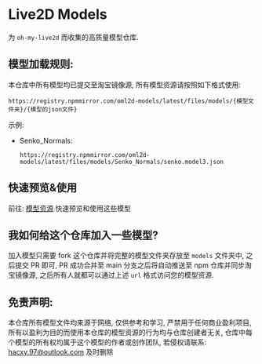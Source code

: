 # Live2D Models

为 `oh-my-live2d` 而收集的高质量模型仓库.

## 模型加载规则:

本仓库中所有模型均已提交至淘宝镜像源, 所有模型资源请按照如下格式使用:

`https://registry.npmmirror.com/oml2d-models/latest/files/models/{模型文件夹}/{模型的json文件}`

示例:

- Senko_Normals:

  `https://registry.npmmirror.com/oml2d-models/latest/files/models/Senko_Normals/senko.model3.json`

## 快速预览&使用

前往: [模型资源](https://oml2d.com/guide/models.html) 快速预览和使用这些模型

## 我如何给这个仓库加入一些模型?

加入模型只需要 fork 这个仓库并将完整的模型文件夹存放至 `models` 文件夹中, 之后提交 PR 即可, PR 成功合并至 main 分支之后将自动推送至 npm 仓库并同步淘宝镜像源, 之后所有人就都可以通过上述 `url` 格式访问您的模型资源.

## 免责声明:

本仓库所有模型文件均来源于网络, 仅供参考和学习, 严禁用于任何商业盈利项目, 所有以盈利为目的而使用本仓库的模型资源的行为均与仓库创建者无关, 仓库中每个模型的所有权均属于这个模型的作者或创作团队, 若侵权请联系: hacxy.97@outlook.com 及时删除
